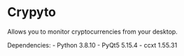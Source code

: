 # Crypyto

Allows you to monitor cryptocurrencies from your desktop.

Dependencies:
    - Python 3.8.10
    - PyQt5 5.15.4
    - ccxt 1.55.31